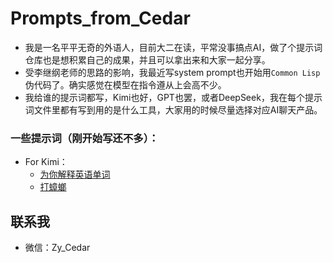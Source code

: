 # Prompts_from_Cedar

- 我是一名平平无奇的外语人，目前大二在读，平常没事搞点AI，做了个提示词仓库也是想积累自己的成果，并且可以拿出来和大家一起分享。
- 受李继纲老师的思路的影响，我最近写system prompt也开始用```Common Lisp```伪代码了。确实感觉在模型在指令遵从上会高不少。
- 我给谁的提示词都写，Kimi也好，GPT也罢，或者DeepSeek，我在每个提示词文件里都有写到用的是什么工具，大家用的时候尽量选择对应AI聊天产品。

### 一些提示词（刚开始写还不多）：
- For Kimi：
  - [为你解释英语单词](https://github.com/Cedar794/prompts_from_cedar/blob/main/english_words_explanation.txt)
  - [打蟑螂](https://github.com/Cedar794/prompts_from_cedar/blob/main/Kill_cockroaches.txt)
 
## 联系我
- 微信：Zy_Cedar
